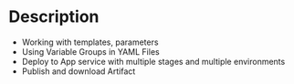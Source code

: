 
# Description

- Working with templates, parameters
- Using Variable Groups in YAML Files
- Deploy to App service with multiple stages and multiple environments
- Publish and download Artifact
